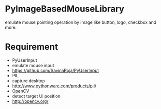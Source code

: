 PyImageBasedMouseLibrary
========================

emulate mouse pointing operation by image like button, logo, checkbox and more.


# Requirement
- PyUserInput
 - emulate mouse input
 - https://github.com/SavinaRoja/PyUserInput
- PIL
 - capture desktop
 - http://www.pythonware.com/products/pil/
- OpenCV
 - detect target UI position 
 - http://opencv.org/ 
